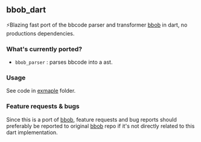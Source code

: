 ## bbob_dart

⚡️Blazing fast port of the bbcode parser and transformer [bbob](https://github.com/JiLiZART/bbob) in dart, 
no productions dependencies.

### What's currently ported?

* `bbob_parser` :  parses bbcode into a ast.

### Usage
See code in [exmaple](/example) folder.

### Feature requests & bugs
Since this is a port of [bbob](https://github.com/JiLiZART/bbob), feature requests and bug 
reports should preferably be reported to original [bbob](https://github.com/JiLiZART/bbob) repo if 
it's not directly related to this dart implementation. 